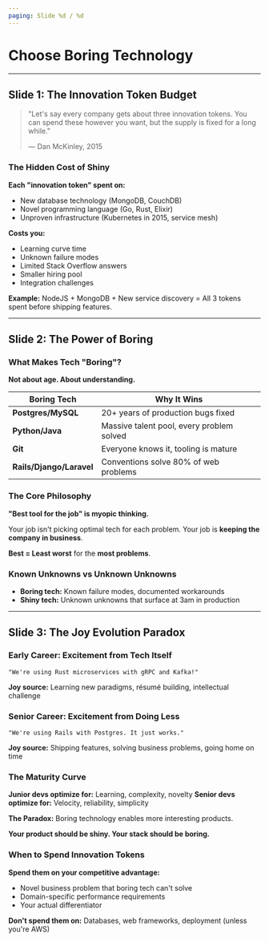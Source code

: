 ```yaml
---
paging: Slide %d / %d
---
```


# Choose Boring Technology

---

## Slide 1: The Innovation Token Budget

> "Let's say every company gets about three innovation tokens. You can spend these however you want, but the supply is fixed for a long while."
>
> — Dan McKinley, 2015

### The Hidden Cost of Shiny

**Each "innovation token" spent on:**
- New database technology (MongoDB, CouchDB)
- Novel programming language (Go, Rust, Elixir)
- Unproven infrastructure (Kubernetes in 2015, service mesh)

**Costs you:**
- Learning curve time
- Unknown failure modes
- Limited Stack Overflow answers
- Smaller hiring pool
- Integration challenges

**Example:** NodeJS + MongoDB + New service discovery = All 3 tokens spent before shipping features.

---

## Slide 2: The Power of Boring

### What Makes Tech "Boring"?

**Not about age. About understanding.**

| Boring Tech | Why It Wins |
|-------------|-------------|
| **Postgres/MySQL** | 20+ years of production bugs fixed |
| **Python/Java** | Massive talent pool, every problem solved |
| **Git** | Everyone knows it, tooling is mature |
| **Rails/Django/Laravel** | Conventions solve 80% of web problems |

### The Core Philosophy

**"Best tool for the job" is myopic thinking.**

Your job isn't picking optimal tech for each problem.
Your job is **keeping the company in business**.

**Best = Least worst** for the **most problems**.

### Known Unknowns vs Unknown Unknowns

- **Boring tech:** Known failure modes, documented workarounds
- **Shiny tech:** Unknown unknowns that surface at 3am in production

---

## Slide 3: The Joy Evolution Paradox

### Early Career: Excitement from Tech Itself

```
"We're using Rust microservices with gRPC and Kafka!"
```
**Joy source:** Learning new paradigms, résumé building, intellectual challenge

### Senior Career: Excitement from Doing Less

```
"We're using Rails with Postgres. It just works."
```
**Joy source:** Shipping features, solving business problems, going home on time

### The Maturity Curve

**Junior devs optimize for:** Learning, complexity, novelty
**Senior devs optimize for:** Velocity, reliability, simplicity

**The Paradox:** Boring technology enables more interesting products.

**Your product should be shiny. Your stack should be boring.**

### When to Spend Innovation Tokens

**Spend them on your competitive advantage:**
- Novel business problem that boring tech can't solve
- Domain-specific performance requirements
- Your actual differentiator

**Don't spend them on:** Databases, web frameworks, deployment (unless you're AWS)
